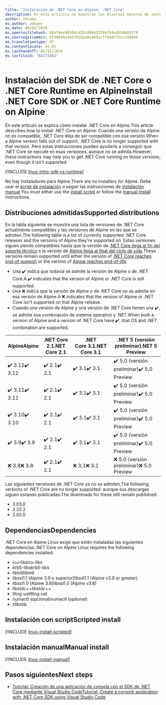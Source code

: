 ```yaml
---
title: 'Instalación de .NET Core en Alpine: .NET Core'
description: En este artículo se muestran las diversas maneras de instalar el SDK de .NET Core y .NET Core Runtime en Alpine.
author: thraka
ms.author: adegeo
ms.date: 06/04/2020
ms.openlocfilehash: bbaf4ee9020dcd33c894b5376bf04ad65db8d378
ms.sourcegitcommit: 5fd4696a3e5791b2a8c449ccffda87f2cc2d4894
ms.translationtype: HT
ms.contentlocale: es-ES
ms.lasthandoff: 06/15/2020
ms.locfileid: "84771492"
---
```

# <a name="install-net-core-sdk-or-net-core-runtime-on-alpine"></a><span data-ttu-id="aedef-103">Instalación del SDK de .NET Core o .NET Core Runtime en Alpine</span><span class="sxs-lookup"><span data-stu-id="aedef-103">Install .NET Core SDK or .NET Core Runtime on Alpine</span></span>

<span data-ttu-id="aedef-104">En este artículo se explica cómo instalar .NET Core en Alpine.</span><span class="sxs-lookup"><span data-stu-id="aedef-104">This article describes how to install .NET Core on Alpine.</span></span> <span data-ttu-id="aedef-105">Cuando una versión de Alpine no es compatible, .NET Core deja de ser compatible con esa versión.</span><span class="sxs-lookup"><span data-stu-id="aedef-105">When a Alpine version falls out of support, .NET Core is no longer supported with that version.</span></span> <span data-ttu-id="aedef-106">Pero estas instrucciones pueden ayudarle a conseguir que .NET Core se ejecute en esas versiones, aunque no se admita.</span><span class="sxs-lookup"><span data-stu-id="aedef-106">However, these instructions may help you to get .NET Core running on those versions, even though it isn't supported.</span></span>

[!INCLUDE [linux-intro-sdk-vs-runtime](includes/linux-intro-sdk-vs-runtime.md)]

<span data-ttu-id="aedef-107">No hay instaladores para Alpine.</span><span class="sxs-lookup"><span data-stu-id="aedef-107">There are no installers for Alpine.</span></span> <span data-ttu-id="aedef-108">Debe usar el [script de instalación](#scripted-install) o seguir las instrucciones de [instalación manual](#manual-install).</span><span class="sxs-lookup"><span data-stu-id="aedef-108">You must either use the [install script](#scripted-install) or follow the [manual install](#manual-install) instructions.</span></span>

## <a name="supported-distributions"></a><span data-ttu-id="aedef-109">Distribuciones admitidas</span><span class="sxs-lookup"><span data-stu-id="aedef-109">Supported distributions</span></span>

<span data-ttu-id="aedef-110">En la tabla siguiente se muestra una lista de versiones de .NET Core actualmente compatibles y las versiones de Alpine en las que se admiten.</span><span class="sxs-lookup"><span data-stu-id="aedef-110">The following table is a list of currently supported .NET Core releases and the versions of Alpine they're supported on.</span></span> <span data-ttu-id="aedef-111">Estas versiones siguen siendo compatibles hasta que la versión de [.NET Core llega al fin del soporte técnico](https://dotnet.microsoft.com/platform/support/policy/dotnet-core) o la versión de [Alpine llega al final del ciclo de vida](https://wiki.alpinelinux.org/wiki/Alpine_Linux:Releases).</span><span class="sxs-lookup"><span data-stu-id="aedef-111">These versions remain supported until either the version of [.NET Core reaches end-of-support](https://dotnet.microsoft.com/platform/support/policy/dotnet-core) or the version of [Alpine reaches end-of-life](https://wiki.alpinelinux.org/wiki/Alpine_Linux:Releases).</span></span>

- <span data-ttu-id="aedef-112">Una ✔️ indica que todavía se admite la versión de Alpine o de .NET Core.</span><span class="sxs-lookup"><span data-stu-id="aedef-112">A ✔️ indicates that the version of Alpine or .NET Core is still supported.</span></span>
- <span data-ttu-id="aedef-113">Una ❌ indica que la versión de Alpine o de .NET Core no se admite en esa versión de Alpine.</span><span class="sxs-lookup"><span data-stu-id="aedef-113">A ❌ indicates that the version of Alpine or .NET Core isn't supported on that Alpine release.</span></span>
- <span data-ttu-id="aedef-114">Cuando una versión de Alpine y una versión de .NET Core tienen una ✔️, se admite esa combinación de sistema operativo y .NET.</span><span class="sxs-lookup"><span data-stu-id="aedef-114">When both a version of Alpine and a version of .NET Core have ✔️, that OS and .NET combination are supported.</span></span>

| <span data-ttu-id="aedef-115">Alpine</span><span class="sxs-lookup"><span data-stu-id="aedef-115">Alpine</span></span>                   | <span data-ttu-id="aedef-116">.NET Core 2.1</span><span class="sxs-lookup"><span data-stu-id="aedef-116">.NET Core 2.1</span></span> | <span data-ttu-id="aedef-117">.NET Core 3.1</span><span class="sxs-lookup"><span data-stu-id="aedef-117">.NET Core 3.1</span></span> | <span data-ttu-id="aedef-118">.NET 5 (versión preliminar)</span><span class="sxs-lookup"><span data-stu-id="aedef-118">.NET 5 Preview</span></span> |
|--------------------------|---------------|---------------|----------------|
| <span data-ttu-id="aedef-119">✔️ 3.12</span><span class="sxs-lookup"><span data-stu-id="aedef-119">✔️ 3.12</span></span>  | <span data-ttu-id="aedef-120">✔️ 2.1</span><span class="sxs-lookup"><span data-stu-id="aedef-120">✔️ 2.1</span></span>        | <span data-ttu-id="aedef-121">✔️ 3.1</span><span class="sxs-lookup"><span data-stu-id="aedef-121">✔️ 3.1</span></span>        | <span data-ttu-id="aedef-122">✔️ 5.0 (versión preliminar)</span><span class="sxs-lookup"><span data-stu-id="aedef-122">✔️ 5.0 Preview</span></span> |
| <span data-ttu-id="aedef-123">✔️ 3.11</span><span class="sxs-lookup"><span data-stu-id="aedef-123">✔️ 3.11</span></span>  | <span data-ttu-id="aedef-124">✔️ 2.1</span><span class="sxs-lookup"><span data-stu-id="aedef-124">✔️ 2.1</span></span>        | <span data-ttu-id="aedef-125">✔️ 3.1</span><span class="sxs-lookup"><span data-stu-id="aedef-125">✔️ 3.1</span></span>        | <span data-ttu-id="aedef-126">✔️ 5.0 (versión preliminar)</span><span class="sxs-lookup"><span data-stu-id="aedef-126">✔️ 5.0 Preview</span></span> |
| <span data-ttu-id="aedef-127">✔️ 3.10</span><span class="sxs-lookup"><span data-stu-id="aedef-127">✔️ 3.10</span></span>  | <span data-ttu-id="aedef-128">✔️ 2.1</span><span class="sxs-lookup"><span data-stu-id="aedef-128">✔️ 2.1</span></span>        | <span data-ttu-id="aedef-129">✔️ 3.1</span><span class="sxs-lookup"><span data-stu-id="aedef-129">✔️ 3.1</span></span>        | <span data-ttu-id="aedef-130">✔️ 5.0 (versión preliminar)</span><span class="sxs-lookup"><span data-stu-id="aedef-130">✔️ 5.0 Preview</span></span> |
| <span data-ttu-id="aedef-131">✔️ 3.9</span><span class="sxs-lookup"><span data-stu-id="aedef-131">✔️ 3.9</span></span>   | <span data-ttu-id="aedef-132">✔️ 2.1</span><span class="sxs-lookup"><span data-stu-id="aedef-132">✔️ 2.1</span></span>        | <span data-ttu-id="aedef-133">✔️ 3.1</span><span class="sxs-lookup"><span data-stu-id="aedef-133">✔️ 3.1</span></span>        | <span data-ttu-id="aedef-134">✔️ 5.0 (versión preliminar)</span><span class="sxs-lookup"><span data-stu-id="aedef-134">✔️ 5.0 Preview</span></span> |
| <span data-ttu-id="aedef-135">❌ 3.8</span><span class="sxs-lookup"><span data-stu-id="aedef-135">❌ 3.8</span></span>   | <span data-ttu-id="aedef-136">✔️ 2.1</span><span class="sxs-lookup"><span data-stu-id="aedef-136">✔️ 2.1</span></span>        | <span data-ttu-id="aedef-137">❌ 3.1</span><span class="sxs-lookup"><span data-stu-id="aedef-137">❌ 3.1</span></span>        | <span data-ttu-id="aedef-138">❌ 5.0 (versión preliminar)</span><span class="sxs-lookup"><span data-stu-id="aedef-138">❌ 5.0 Preview</span></span> |

<span data-ttu-id="aedef-139">Las siguientes versiones de .NET Core ya no se admiten,</span><span class="sxs-lookup"><span data-stu-id="aedef-139">The following versions of .NET Core are no longer supported.</span></span> <span data-ttu-id="aedef-140">aunque sus descargas siguen estando publicadas:</span><span class="sxs-lookup"><span data-stu-id="aedef-140">The downloads for these still remain published:</span></span>

- <span data-ttu-id="aedef-141">3.0</span><span class="sxs-lookup"><span data-stu-id="aedef-141">3.0</span></span>
- <span data-ttu-id="aedef-142">2.2</span><span class="sxs-lookup"><span data-stu-id="aedef-142">2.2</span></span>
- <span data-ttu-id="aedef-143">2.0</span><span class="sxs-lookup"><span data-stu-id="aedef-143">2.0</span></span>

## <a name="dependencies"></a><span data-ttu-id="aedef-144">Dependencias</span><span class="sxs-lookup"><span data-stu-id="aedef-144">Dependencies</span></span>

<span data-ttu-id="aedef-145">.NET Core en Alpine Linux exige que estén instaladas las siguientes dependencias:</span><span class="sxs-lookup"><span data-stu-id="aedef-145">.NET Core on Alpine Linux requires the following dependencies installed:</span></span>

- <span data-ttu-id="aedef-146">icu-libs</span><span class="sxs-lookup"><span data-stu-id="aedef-146">icu-libs</span></span>
- <span data-ttu-id="aedef-147">krb5-libs</span><span class="sxs-lookup"><span data-stu-id="aedef-147">krb5-libs</span></span>
- <span data-ttu-id="aedef-148">libintl</span><span class="sxs-lookup"><span data-stu-id="aedef-148">libintl</span></span>
- <span data-ttu-id="aedef-149">libssl1.1 (Alpine 3.9 o superior)</span><span class="sxs-lookup"><span data-stu-id="aedef-149">libssl1.1 (Alpine v3.9 or greater)</span></span>
- <span data-ttu-id="aedef-150">libssl1.0 (Alpine 3.8)</span><span class="sxs-lookup"><span data-stu-id="aedef-150">libssl1.0 (Alpine v3.8)</span></span>
- <span data-ttu-id="aedef-151">libstdc++</span><span class="sxs-lookup"><span data-stu-id="aedef-151">libstdc++</span></span>
- <span data-ttu-id="aedef-152">lttng-ust</span><span class="sxs-lookup"><span data-stu-id="aedef-152">lttng-ust</span></span>
- <span data-ttu-id="aedef-153">numactl (opcional)</span><span class="sxs-lookup"><span data-stu-id="aedef-153">numactl (optional)</span></span>
- <span data-ttu-id="aedef-154">zlib</span><span class="sxs-lookup"><span data-stu-id="aedef-154">zlib</span></span>

## <a name="scripted-install"></a><span data-ttu-id="aedef-155">Instalación con script</span><span class="sxs-lookup"><span data-stu-id="aedef-155">Scripted install</span></span>

[!INCLUDE [linux-install-scripted](includes/linux-install-scripted.md)]

## <a name="manual-install"></a><span data-ttu-id="aedef-156">Instalación manual</span><span class="sxs-lookup"><span data-stu-id="aedef-156">Manual install</span></span>

[!INCLUDE [linux-install-manual](includes/linux-install-manual.md)]

## <a name="next-steps"></a><span data-ttu-id="aedef-157">Pasos siguientes</span><span class="sxs-lookup"><span data-stu-id="aedef-157">Next steps</span></span>

- [<span data-ttu-id="aedef-158">Tutorial: Creación de una aplicación de consola con el SDK de .NET Core mediante Visual Studio Code</span><span class="sxs-lookup"><span data-stu-id="aedef-158">Tutorial: Create a console application with .NET Core SDK using Visual Studio Code</span></span>](../tutorials/with-visual-studio-code.md)
